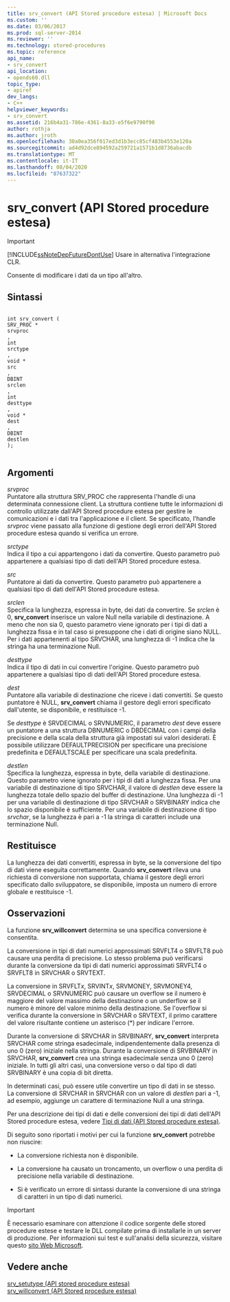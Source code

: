 ```yaml
---
title: srv_convert (API Stored procedure estesa) | Microsoft Docs
ms.custom: ''
ms.date: 03/06/2017
ms.prod: sql-server-2014
ms.reviewer: ''
ms.technology: stored-procedures
ms.topic: reference
api_name:
- srv_convert
api_location:
- opends60.dll
topic_type:
- apiref
dev_langs:
- C++
helpviewer_keywords:
- srv_convert
ms.assetid: 216b4a31-786e-4361-8a33-e5f6e9790f90
author: rothja
ms.author: jroth
ms.openlocfilehash: 30a0ea356f017ed3d1b3ecc85cf483b4553e120a
ms.sourcegitcommit: ad4d92dce894592a259721a1571b1d8736abacdb
ms.translationtype: MT
ms.contentlocale: it-IT
ms.lasthandoff: 08/04/2020
ms.locfileid: "87637322"
---
```

# <a name="srv_convert-extended-stored-procedure-api"></a>srv_convert (API Stored procedure estesa)
    
> [!IMPORTANT]  
>  [!INCLUDE[ssNoteDepFutureDontUse](../../includes/ssnotedepfuturedontuse-md.md)] Usare in alternativa l'integrazione CLR.  
  
 Consente di modificare i dati da un tipo all'altro.  
  
## <a name="syntax"></a>Sintassi  
  
```  
  
int srv_convert (  
SRV_PROC *  
srvproc  
,  
int  
srctype  
,  
void *  
src  
,  
DBINT  
srclen  
,  
int  
desttype  
,  
void *  
dest  
,  
DBINT  
destlen  
);  
  
```  
  
## <a name="arguments"></a>Argomenti  
 *srvproc*  
 Puntatore alla struttura SRV_PROC che rappresenta l'handle di una determinata connessione client. La struttura contiene tutte le informazioni di controllo utilizzate dall'API Stored procedure estesa per gestire le comunicazioni e i dati tra l'applicazione e il client. Se specificato, l'handle *srvproc* viene passato alla funzione di gestione degli errori dell'API Stored procedure estesa quando si verifica un errore.  
  
 *srctype*  
 Indica il tipo a cui appartengono i dati da convertire. Questo parametro può appartenere a qualsiasi tipo di dati dell'API Stored procedure estesa.  
  
 *src*  
 Puntatore ai dati da convertire. Questo parametro può appartenere a qualsiasi tipo di dati dell'API Stored procedure estesa.  
  
 *srclen*  
 Specifica la lunghezza, espressa in byte, dei dati da convertire. Se *srclen* è 0, **srv_convert** inserisce un valore Null nella variabile di destinazione. A meno che non sia 0, questo parametro viene ignorato per i tipi di dati a lunghezza fissa e in tal caso si presuppone che i dati di origine siano NULL. Per i dati appartenenti al tipo SRVCHAR, una lunghezza di -1 indica che la stringa ha una terminazione Null.  
  
 *desttype*  
 Indica il tipo di dati in cui convertire l'origine. Questo parametro può appartenere a qualsiasi tipo di dati dell'API Stored procedure estesa.  
  
 *dest*  
 Puntatore alla variabile di destinazione che riceve i dati convertiti. Se questo puntatore è NULL, **srv_convert** chiama il gestore degli errori specificato dall'utente, se disponibile, e restituisce -1.  
  
 Se *desttype* è SRVDECIMAL o SRVNUMERIC, il parametro *dest* deve essere un puntatore a una struttura DBNUMERIC o DBDECIMAL con i campi della precisione e della scala della struttura già impostati sui valori desiderati. È possibile utilizzare DEFAULTPRECISION per specificare una precisione predefinita e DEFAULTSCALE per specificare una scala predefinita.  
  
 *destlen*  
 Specifica la lunghezza, espressa in byte, della variabile di destinazione. Questo parametro viene ignorato per i tipi di dati a lunghezza fissa. Per una variabile di destinazione di tipo SRVCHAR, il valore di *destlen* deve essere la lunghezza totale dello spazio del buffer di destinazione. Una lunghezza di -1 per una variabile di destinazione di tipo SRVCHAR o SRVBINARY indica che lo spazio disponibile è sufficiente. Per una variabile di destinazione di tipo *srvchar*, se la lunghezza è pari a -1 la stringa di caratteri include una terminazione Null.  
  
## <a name="returns"></a>Restituisce  
 La lunghezza dei dati convertiti, espressa in byte, se la conversione del tipo di dati viene eseguita correttamente. Quando **srv_convert** rileva una richiesta di conversione non supportata, chiama il gestore degli errori specificato dallo sviluppatore, se disponibile, imposta un numero di errore globale e restituisce -1.  
  
## <a name="remarks"></a>Osservazioni  
 La funzione **srv_willconvert** determina se una specifica conversione è consentita.  
  
 La conversione in tipi di dati numerici approssimati SRVFLT4 o SRVFLT8 può causare una perdita di precisione. Lo stesso problema può verificarsi durante la conversione da tipi di dati numerici approssimati SRVFLT4 o SRVFLT8 in SRVCHAR o SRVTEXT.  
  
 La conversione in SRVFLT*x*, SRVINT*x*, SRVMONEY, SRVMONEY4, SRVDECIMAL o SRVNUMERIC può causare un overflow se il numero è maggiore del valore massimo della destinazione o un underflow se il numero è minore del valore minimo della destinazione. Se l'overflow si verifica durante la conversione in SRVCHAR o SRVTEXT, il primo carattere del valore risultante contiene un asterisco (*) per indicare l'errore.  
  
 Durante la conversione di SRVCHAR in SRVBINARY, **srv_convert** interpreta SRVCHAR come stringa esadecimale, indipendentemente dalla presenza di uno 0 (zero) iniziale nella stringa. Durante la conversione di SRVBINARY in SRVCHAR, **srv_convert** crea una stringa esadecimale senza uno 0 (zero) iniziale. In tutti gli altri casi, una conversione verso o dal tipo di dati SRVBINARY è una copia di bit diretta.  
  
 In determinati casi, può essere utile convertire un tipo di dati in se stesso. La conversione di SRVCHAR in SRVCHAR con un valore di *destlen* pari a -1, ad esempio, aggiunge un carattere di terminazione Null a una stringa.  
  
 Per una descrizione dei tipi di dati e delle conversioni dei tipi di dati dell'API Stored procedure estesa, vedere [Tipi di dati &#40;API Stored procedure estesa&#41;](data-types-extended-stored-procedure-api.md).  
  
 Di seguito sono riportati i motivi per cui la funzione **srv_convert** potrebbe non riuscire:  
  
-   La conversione richiesta non è disponibile.  
  
-   La conversione ha causato un troncamento, un overflow o una perdita di precisione nella variabile di destinazione.  
  
-   Si è verificato un errore di sintassi durante la conversione di una stringa di caratteri in un tipo di dati numerici.  
  
> [!IMPORTANT]  
>  È necessario esaminare con attenzione il codice sorgente delle stored procedure estese e testare le DLL compilate prima di installarle in un server di produzione. Per informazioni sui test e sull'analisi della sicurezza, visitare questo [sito Web Microsoft](https://go.microsoft.com/fwlink/?LinkID=54761&amp;clcid=0x409https://msdn.microsoft.com/security/).  
  
## <a name="see-also"></a>Vedere anche  
 [srv_setutype &#40;API stored procedure estesa&#41;](srv-setutype-extended-stored-procedure-api.md)   
 [srv_willconvert &#40;API Stored procedure estesa&#41;](srv-willconvert-extended-stored-procedure-api.md)  
  
  
